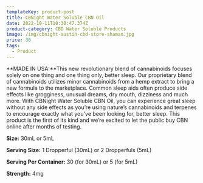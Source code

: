 ```yaml
---
templateKey: product-post
title: CBNight Water Soluble CBN Oil
date: 2022-10-11T10:30:47.374Z
product-category: CBD Water Soluble Products
image: /img/cbnight-austin-cbd-store-shaman.jpg
price: 30
tags:
  - Product
---
```



**MADE IN USA:**This new revolutionary blend of cannabinoids focuses solely on one thing and one thing only, better sleep. Our proprietary blend of cannabinoids utilizes minor cannabinoids from a hemp extract to bring a new formula to the marketplace. Common sleep aids often produce side effects like grogginess, unusual dreams, dry mouth, dizziness and much more. With CBNight Water Soluble CBN Oil, you can experience great sleep without any side effects as you’re using nature’s cannabinoids and terpenes to encourage exactly what you’ve been looking for, better sleep. This product is the first of its kind and we’re excited to let the public buy CBN online after months of testing.

**Size:** 30mL or 5mL

**Serving Size:** 1 Dropperful (30mL) or 2 Dropperfuls (5mL)

**Serving Per Container:** 30 (for 30mL) or 5 (for 5mL)

**Strength:** 4mg